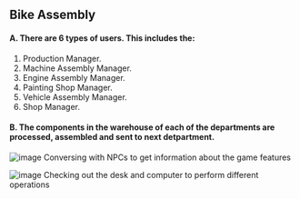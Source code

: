 ## Bike Assembly
#### A. There are 6 types of users. This includes the:
1. Production Manager.
2. Machine Assembly Manager.
3. Engine Assembly Manager.
4. Painting Shop Manager.
5. Vehicle Assembly Manager.
6. Shop Manager.
#### B. The components in the warehouse of each of the departments are processed, assembled and sent to next detpartment.

![image](https://github.com/user-attachments/assets/523786a5-5aa9-4855-8140-238d3f060831)
Conversing with NPCs to get information about the game features

![image](https://github.com/user-attachments/assets/467d2519-b5ba-4a84-a5f1-359234d72e2d)
Checking out the desk and computer to perform different operations
